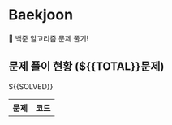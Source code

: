 # Baekjoon
🔫 백준 알고리즘 문제 풀기!

## 문제 풀이 현황 (${{TOTAL}}문제)

<table>
    <tr>
        <th>문제</th>
        <th>코드</th>
    </tr>
    ${{SOLVED}}
</table>

